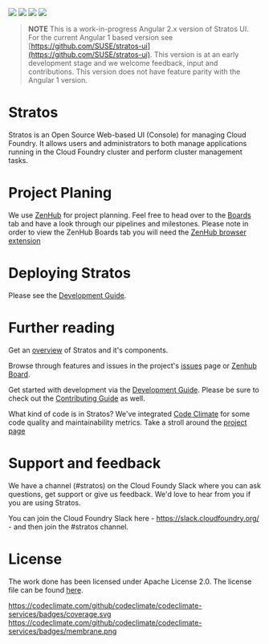 <a href="https://travis-ci.org/SUSE/stratos"><img src="https://travis-ci.org/SUSE/stratos.svg?branch=master"></a>
<a href="https://api.codeclimate.com/v1/badges/6e2e1a7e92ef9f458525/maintainability"><img src="https://img.shields.io/codeclimate/maintainability/SUSE/stratos.svg"></a>
<a href="https://zenhub.com"><img src="https://raw.githubusercontent.com/ZenHubIO/support/master/zenhub-badge.png"/></a>
<a href="https://codecov.io/gh/SUSE/stratos"><img src="https://codecov.io/gh/SUSE/stratos/branch/master/graph/badge.svg"/></a>

> **NOTE** This is a work-in-progress Angular 2.x version of Stratos UI. For the current Angular 1 based version see [https://github.com/SUSE/stratos-ui](https://github.com/SUSE/stratos-ui). This version is at an early development stage and we welcome feedback, input and contributions. This version does not have feature parity with the Angular 1 version.

# Stratos
Stratos is an Open Source Web-based UI (Console) for managing Cloud Foundry. It allows users and administrators to both manage
applications running in the Cloud Foundry cluster and perform cluster management tasks.

# Project Planing
We use [ZenHub](https://zenhub.com) for project planning. Feel free to head over to the [Boards](https://github.com/SUSE/stratos#boards)
tab and have a look through our pipelines and milestones. Please note in order to view the ZenHub Boards tab you will need the [ZenHub
browser extension](https://www.zenhub.com/extension)

# Deploying Stratos
Please see the [Development Guide](docs/developers-guide.md).

# Further reading
Get an [overview](docs/overview.md) of Stratos and it's components.

Browse through features and issues in the project's [issues](https://github.com/SUSE/stratos/issues) page or [Zenhub Board](https://github.com/SUSE/stratos#boards).

Get started with development via the [Development Guide](docs/developers-guide.md). Please be sure to check out the 
[Contributing Guide](docs/contributing.md) as well.

What kind of code is in Stratos? We've integrated [Code Climate](https://codeclimate.com) for some code quality and maintainability metrics. Take a stroll around the [project page](https://codeclimate.com/github/SUSE/stratos)

# Support and feedback

We have a channel (#stratos) on the Cloud Foundy Slack where you can ask questions, get support or give us feedback. We'd love to hear from you if you are using Stratos.

You can join the Cloud Foundry Slack here - https://slack.cloudfoundry.org/  - and then join the #stratos channel.

# License

The work done has been licensed under Apache License 2.0. The license file can be found [here](LICENSE.md).


https://codeclimate.com/github/codeclimate/codeclimate-services/badges/coverage.svg
https://codeclimate.com/github/codeclimate/codeclimate-services/badges/membrane.png
